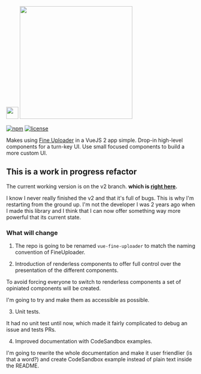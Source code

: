 <img class="nav-logo" src="https://vuejs.org/images/logo.png" width="32" height="32">
<a href="http://fineuploader.com">
   <img src="https://fineuploader.com/img/fineuploader-header-logo.png" width="300">
</a>

[![npm](https://img.shields.io/npm/v/vue-fineuploader.svg)](https://www.npmjs.com/package/vue-fineuploader)
[![license](https://img.shields.io/badge/license-MIT-brightgreen.svg)](LICENSE)

Makes using [Fine Uploader](http://fineuploader.com) in a VueJS 2 app simple. Drop-in high-level components for a turn-key UI. Use small focused components to build a more custom UI.

## This is a work in progress refactor

The current working version is on the v2 branch.
**which is [right here](https://github.com/FineUploader/vue-fineuploader/tree/v2).**

I know I never really finished the v2 and that it's full of bugs. This is why I'm restarting from the ground up. I'm not the developer I was 2 years ago when I made this library and I think that I can now offer something way more powerful that its current state.

### What will change

1. The repo is going to be renamed `vue-fine-uploader` to match the naming convention of FineUploader.

2. Introduction of renderless components to offer full control over the presentation of the different components.

To avoid forcing everyone to switch to renderless components a set of opiniated components will be created.

I'm going to try and make them as accessible as possible.

3. Unit tests.

It had no unit test until now, which made it fairly complicated to debug an issue and tests PRs.

4. Improved documentation with CodeSandbox examples.

I'm going to rewrite the whole documentation and make it user friendlier (is that a word?) and create CodeSandbox example instead of plain text inside the README.
